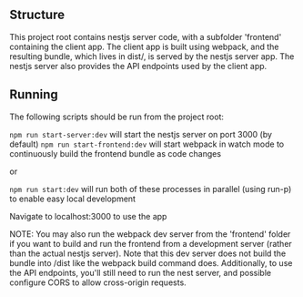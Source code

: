 ## Structure

This project root contains nestjs server code, with a subfolder 'frontend' containing the client app.
The client app is built using webpack, and the resulting bundle, which lives in dist/, is served by the
nestjs server app. The nestjs server also provides the API endpoints used by the client app.

## Running

The following scripts should be run from the project root:

`npm run start-server:dev` will start the nestjs server on port 3000 (by default)
`npm run start-frontend:dev` will start webpack in watch mode to continuously build the frontend bundle as code changes

or

`npm run start:dev` will run both of these processes in parallel (using run-p) to enable easy local development

Navigate to localhost:3000 to use the app

NOTE: You may also run the webpack dev server from the 'frontend' folder if you want to build and run the frontend from
a development server (rather than the actual nestjs server). Note that this dev server does not build the bundle into
/dist like the webpack build command does. Additionally, to use the API endpoints, you'll still need to run the nest
server, and possible configure CORS to allow cross-origin requests.
